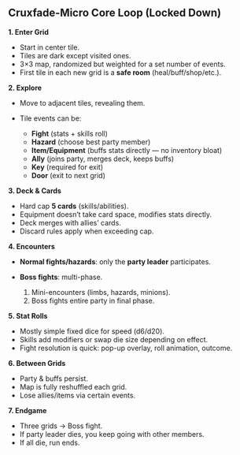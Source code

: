 
## **Cruxfade-Micro Core Loop (Locked Down)**

**1. Enter Grid**

* Start in center tile.
* Tiles are dark except visited ones.
* 3×3 map, randomized but weighted for a set number of events.
* First tile in each new grid is a **safe room** (heal/buff/shop/etc.).

**2. Explore**

* Move to adjacent tiles, revealing them.
* Tile events can be:

  * **Fight** (stats + skills roll)
  * **Hazard** (choose best party member)
  * **Item/Equipment** (buffs stats directly — no inventory bloat)
  * **Ally** (joins party, merges deck, keeps buffs)
  * **Key** (required for exit)
  * **Door** (exit to next grid)

**3. Deck & Cards**

* Hard cap **5 cards** (skills/abilities).
* Equipment doesn’t take card space, modifies stats directly.
* Deck merges with allies’ cards.
* Discard rules apply when exceeding cap.

**4. Encounters**

* **Normal fights/hazards**: only the **party leader** participates.
* **Boss fights**: multi-phase.

  1. Mini-encounters (limbs, hazards, minions).
  2. Boss fights entire party in final phase.

**5. Stat Rolls**

* Mostly simple fixed dice for speed (d6/d20).
* Skills add modifiers or swap die size depending on effect.
* Fight resolution is quick: pop-up overlay, roll animation, outcome.

**6. Between Grids**

* Party & buffs persist.
* Map is fully reshuffled each grid.
* Lose allies/items via certain events.

**7. Endgame**

* Three grids → Boss fight.
* If party leader dies, you keep going with other members.
* If all die, run ends.
